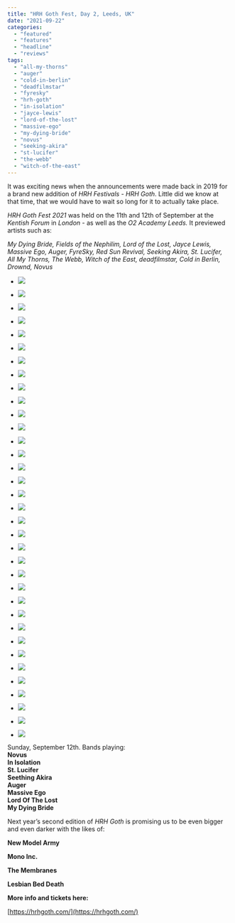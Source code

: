 ```yaml
---
title: "HRH Goth Fest, Day 2, Leeds, UK"
date: "2021-09-22"
categories: 
  - "featured"
  - "features"
  - "headline"
  - "reviews"
tags: 
  - "all-my-thorns"
  - "auger"
  - "cold-in-berlin"
  - "deadfilmstar"
  - "fyresky"
  - "hrh-goth"
  - "in-isolation"
  - "jayce-lewis"
  - "lord-of-the-lost"
  - "massive-ego"
  - "my-dying-bride"
  - "novus"
  - "seeking-akira"
  - "st-lucifer"
  - "the-webb"
  - "witch-of-the-east"
---
```


It was exciting news when the announcements were made back in 2019 for a brand new addition of _HRH Festivals_ - _HRH Goth_. Little did we know at that time, that we would have to wait so long for it to actually take place.

_HRH Goth Fest 2021_ was held on the 11th and 12th of September at the _Kentish Forum_ in _London_ - as well as the _O2 Academy Leeds._ It previewed artists such as: 

_My Dying Bride, Fields of the Nephilim, Lord of the Lost, Jayce Lewis, Massive Ego, Auger, FyreSky, Red Sun Revival, Seeking Akira, St. Lucifer, All My Thorns, The Webb, Witch of the East, deadfilmstar, Cold in Berlin, Drownd, Novus_

- [![](https://www.hellbound.ca/wp-content/uploads/2021/09/Auger-731x1024.jpg)](https://www.hellbound.ca/wp-content/uploads/2021/09/Auger.jpg)
    
- [![](https://www.hellbound.ca/wp-content/uploads/2021/09/Auger03-1024x731.jpg)](https://www.hellbound.ca/wp-content/uploads/2021/09/Auger03.jpg)
    
- [![](https://www.hellbound.ca/wp-content/uploads/2021/09/Auger04-1024x731.jpg)](https://www.hellbound.ca/wp-content/uploads/2021/09/Auger04.jpg)
    
- [![](https://www.hellbound.ca/wp-content/uploads/2021/09/Auger06-1024x731.jpg)](https://www.hellbound.ca/wp-content/uploads/2021/09/Auger06.jpg)
    
- [![](https://www.hellbound.ca/wp-content/uploads/2021/09/HRH-Goth-2021-1024x731.jpg)](https://www.hellbound.ca/wp-content/uploads/2021/09/HRH-Goth-2021.jpg)
    
- [![](https://www.hellbound.ca/wp-content/uploads/2021/09/In-Isolation-1024x731.jpg)](https://www.hellbound.ca/wp-content/uploads/2021/09/In-Isolation.jpg)
    
- [![](https://www.hellbound.ca/wp-content/uploads/2021/09/In-Isolation01-1024x731.jpg)](https://www.hellbound.ca/wp-content/uploads/2021/09/In-Isolation01.jpg)
    
- [![](https://www.hellbound.ca/wp-content/uploads/2021/09/In-Isolation02-1024x731.jpg)](https://www.hellbound.ca/wp-content/uploads/2021/09/In-Isolation02.jpg)
    
- [![](https://www.hellbound.ca/wp-content/uploads/2021/09/In-Isolation06-731x1024.jpg)](https://www.hellbound.ca/wp-content/uploads/2021/09/In-Isolation06.jpg)
    
- [![](https://www.hellbound.ca/wp-content/uploads/2021/09/Lord-Of-The-Lost-731x1024.jpg)](https://www.hellbound.ca/wp-content/uploads/2021/09/Lord-Of-The-Lost.jpg)
    
- [![](https://www.hellbound.ca/wp-content/uploads/2021/09/Lord-Of-The-Lost01-1024x731.jpg)](https://www.hellbound.ca/wp-content/uploads/2021/09/Lord-Of-The-Lost01.jpg)
    
- [![](https://www.hellbound.ca/wp-content/uploads/2021/09/Lord-Of-The-Lost03-1024x731.jpg)](https://www.hellbound.ca/wp-content/uploads/2021/09/Lord-Of-The-Lost03.jpg)
    
- [![](https://www.hellbound.ca/wp-content/uploads/2021/09/Lord-Of-The-Lost05-1024x731.jpg)](https://www.hellbound.ca/wp-content/uploads/2021/09/Lord-Of-The-Lost05.jpg)
    
- [![](https://www.hellbound.ca/wp-content/uploads/2021/09/Massive-Ego-1024x731.jpg)](https://www.hellbound.ca/wp-content/uploads/2021/09/Massive-Ego.jpg)
    
- [![](https://www.hellbound.ca/wp-content/uploads/2021/09/Massive-Ego01-1024x731.jpg)](https://www.hellbound.ca/wp-content/uploads/2021/09/Massive-Ego01.jpg)
    
- [![](https://www.hellbound.ca/wp-content/uploads/2021/09/Massive-Ego04-1024x731.jpg)](https://www.hellbound.ca/wp-content/uploads/2021/09/Massive-Ego04.jpg)
    
- [![](https://www.hellbound.ca/wp-content/uploads/2021/09/Massive-Ego07-1024x731.jpg)](https://www.hellbound.ca/wp-content/uploads/2021/09/Massive-Ego07.jpg)
    
- [![](https://www.hellbound.ca/wp-content/uploads/2021/09/My-Dying-Bride01-731x1024.jpg)](https://www.hellbound.ca/wp-content/uploads/2021/09/My-Dying-Bride01.jpg)
    
- [![](https://www.hellbound.ca/wp-content/uploads/2021/09/My-Dying-Bride03-1024x731.jpg)](https://www.hellbound.ca/wp-content/uploads/2021/09/My-Dying-Bride03.jpg)
    
- [![](https://www.hellbound.ca/wp-content/uploads/2021/09/My-Dying-Bride05-731x1024.jpg)](https://www.hellbound.ca/wp-content/uploads/2021/09/My-Dying-Bride05.jpg)
    
- [![](https://www.hellbound.ca/wp-content/uploads/2021/09/My-Dying-Bride06-1024x731.jpg)](https://www.hellbound.ca/wp-content/uploads/2021/09/My-Dying-Bride06.jpg)
    
- [![](https://www.hellbound.ca/wp-content/uploads/2021/09/Novus-731x1024.jpg)](https://www.hellbound.ca/wp-content/uploads/2021/09/Novus.jpg)
    
- [![](https://www.hellbound.ca/wp-content/uploads/2021/09/Novus01-731x1024.jpg)](https://www.hellbound.ca/wp-content/uploads/2021/09/Novus01.jpg)
    
- [![](https://www.hellbound.ca/wp-content/uploads/2021/09/Novus04-1024x731.jpg)](https://www.hellbound.ca/wp-content/uploads/2021/09/Novus04.jpg)
    
- [![](https://www.hellbound.ca/wp-content/uploads/2021/09/Novus05-1024x731.jpg)](https://www.hellbound.ca/wp-content/uploads/2021/09/Novus05.jpg)
    
- [![](https://www.hellbound.ca/wp-content/uploads/2021/09/Seething-Akira-731x1024.jpg)](https://www.hellbound.ca/wp-content/uploads/2021/09/Seething-Akira.jpg)
    
- [![](https://www.hellbound.ca/wp-content/uploads/2021/09/Seething-Akira01-1024x731.jpg)](https://www.hellbound.ca/wp-content/uploads/2021/09/Seething-Akira01.jpg)
    
- [![](https://www.hellbound.ca/wp-content/uploads/2021/09/Seething-Akira02-1024x731.jpg)](https://www.hellbound.ca/wp-content/uploads/2021/09/Seething-Akira02.jpg)
    
- [![](https://www.hellbound.ca/wp-content/uploads/2021/09/Seething-Akira04-731x1024.jpg)](https://www.hellbound.ca/wp-content/uploads/2021/09/Seething-Akira04.jpg)
    
- [![](https://www.hellbound.ca/wp-content/uploads/2021/09/Seething-Akira09-1024x731.jpg)](https://www.hellbound.ca/wp-content/uploads/2021/09/Seething-Akira09.jpg)
    
- [![](https://www.hellbound.ca/wp-content/uploads/2021/09/St-Lucifer-731x1024.jpg)](https://www.hellbound.ca/wp-content/uploads/2021/09/St-Lucifer.jpg)
    
- [![](https://www.hellbound.ca/wp-content/uploads/2021/09/St-Lucifer01-1024x731.jpg)](https://www.hellbound.ca/wp-content/uploads/2021/09/St-Lucifer01.jpg)
    
- [![](https://www.hellbound.ca/wp-content/uploads/2021/09/St-Lucifer03-731x1024.jpg)](https://www.hellbound.ca/wp-content/uploads/2021/09/St-Lucifer03.jpg)
    
- [![](https://www.hellbound.ca/wp-content/uploads/2021/09/St-Lucifer05-1024x731.jpg)](https://www.hellbound.ca/wp-content/uploads/2021/09/St-Lucifer05.jpg)
    
- [![](https://www.hellbound.ca/wp-content/uploads/2021/09/St-Lucifer06-1024x731.jpg)](https://www.hellbound.ca/wp-content/uploads/2021/09/St-Lucifer06.jpg)
    

Sunday, September 12th. Bands playing:  
**Novus**  
**In Isolation**  
**St. Lucifer**  
**Seething Akira**  
**Auger**  
**Massive Ego**  
**Lord Of The Lost**  
**My Dying Bride**

Next year’s second edition of _HRH Goth_ is promising us to be even bigger and even darker with the likes of:

**New Model Army** 

**Mono Inc.**

**The Membranes** 

**Lesbian Bed Death** 

**More info and tickets here:**

[https://hrhgoth.com/](https://hrhgoth.com/)
